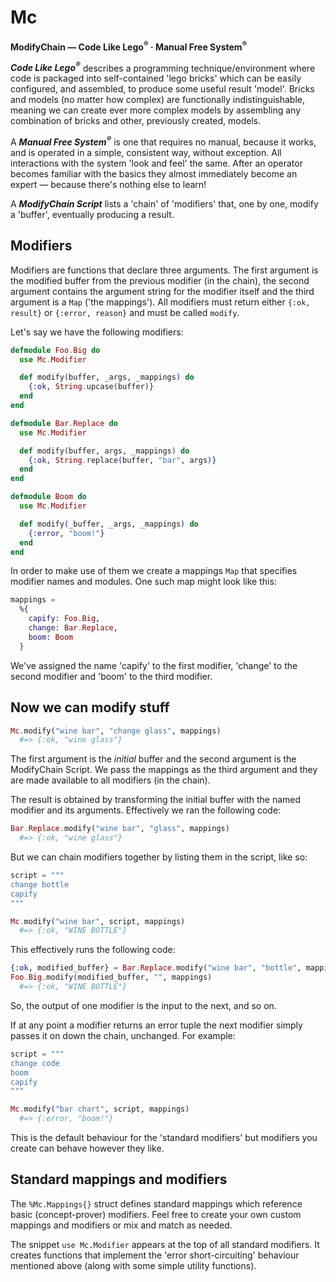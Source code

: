 # Mc

**ModifyChain &mdash; Code Like Lego<sup>&reg;</sup> · Manual Free System<sup>&reg;</sup>**

***Code Like Lego<sup>&reg;</sup>*** describes a programming technique/environment where code is packaged
into self-contained 'lego bricks' which can be easily configured, and assembled, to produce some useful result
'model'. Bricks and models (no matter how complex) are functionally indistinguishable, meaning
we can create ever more complex models by assembling any combination of bricks and other,
previously created, models.

A ***Manual Free System<sup>&reg;*** is one that requires no manual, because it works, and is operated in a simple,
consistent way, without exception. All interactions with the system 'look and feel' the same. After an operator
becomes familiar with the basics they almost immediately become an expert &mdash; because there's nothing else to learn!

A ***ModifyChain Script*** lists a 'chain' of 'modifiers' that, one by one, modify a
'buffer', eventually producing a result.

## Modifiers

Modifiers are functions that declare three arguments.  The first argument is the modified buffer from the
previous modifier (in the chain), the second argument contains the argument string for the modifier itself and the third
argument is a `Map` ('the mappings').  All modifiers must return either `{:ok, result}` or `{:error, reason}` and
must be called `modify`.

Let's say we have the following modifiers:

```elixir
defmodule Foo.Big do
  use Mc.Modifier

  def modify(buffer, _args, _mappings) do
    {:ok, String.upcase(buffer)}
  end
end

defmodule Bar.Replace do
  use Mc.Modifier

  def modify(buffer, args, _mappings) do
    {:ok, String.replace(buffer, "bar", args)}
  end
end

defmodule Boom do
  use Mc.Modifier

  def modify(_buffer, _args, _mappings) do
    {:error, "boom!"}
  end
end
```

In order to make use of them we create a mappings `Map` that specifies modifier names and modules.  One
such map might look like this:

```elixir
mappings =
  %{
    capify: Foo.Big,
    change: Bar.Replace,
    boom: Boom
  }
```

We've assigned the name 'capify' to the first modifier, 'change' to the second modifier and 'boom' to
the third modifier.

## Now we can modify stuff

```elixir
Mc.modify("wine bar", "change glass", mappings)
  #=> {:ok, "wine glass"}
```

The first argument is the *initial* buffer and the second argument is the ModifyChain Script.  We pass
the mappings as the third argument and they are made available to all modifiers (in the chain).

The result is obtained by transforming the initial buffer with the named modifier and its arguments.
Effectively we ran the following code:

```elixir
Bar.Replace.modify("wine bar", "glass", mappings)
  #=> {:ok, "wine glass"}
```

But we can chain modifiers together by listing them in the script, like so:

```elixir
script = """
change bottle
capify
"""

Mc.modify("wine bar", script, mappings)
  #=> {:ok, "WINE BOTTLE"}
```

This effectively runs the following code:

```elixir
{:ok, modified_buffer} = Bar.Replace.modify("wine bar", "bottle", mappings)
Foo.Big.modify(modified_buffer, "", mappings)
  #=> {:ok, "WINE BOTTLE"}
```

So, the output of one modifier is the input to the next, and so on.

If at any point a modifier returns an error tuple the next modifier simply passes it on down the chain,
unchanged.  For example:

```elixir
script = """
change code
boom
capify
"""

Mc.modify("bar chart", script, mappings)
  #=> {:error, "boom!"}
```

This is the default behaviour for the 'standard modifiers' but modifiers you create can behave
however they like.

## Standard mappings and modifiers

The `%Mc.Mappings{}` struct defines standard mappings which reference basic (concept-prover) 
modifiers.  Feel free to create your own custom mappings and modifiers or mix and match as needed.

The snippet `use Mc.Modifier` appears at the top of all standard modifiers.  It creates functions that
implement the 'error short-circuiting' behaviour mentioned above (along with some simple utility functions).

